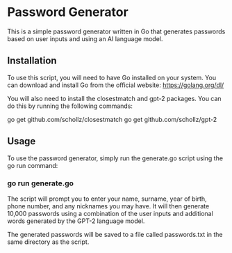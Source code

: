 # Password Generator

This is a simple password generator written in Go that generates passwords based on user inputs and using an AI language model.

## Installation

To use this script, you will need to have Go installed on your system. You can download and install Go from the official website: https://golang.org/dl/

You will also need to install the closestmatch and gpt-2 packages. You can do this by running the following commands:

go get github.com/schollz/closestmatch
go get github.com/schollz/gpt-2

## Usage

To use the password generator, simply run the generate.go script using the go run command:

### go run generate.go

The script will prompt you to enter your name, surname, year of birth, phone number, and any nicknames you may have. It will then generate 10,000 passwords using a combination of the user inputs and additional words generated by the GPT-2 language model.

The generated passwords will be saved to a file called passwords.txt in the same directory as the script.
